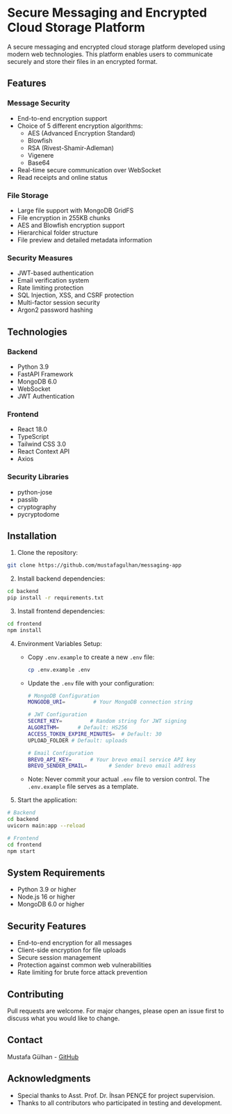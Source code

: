 # Secure Messaging and Encrypted Cloud Storage Platform

A secure messaging and encrypted cloud storage platform developed using modern web technologies. This platform enables users to communicate securely and store their files in an encrypted format.

## Features

### Message Security
- End-to-end encryption support
- Choice of 5 different encryption algorithms:
  - AES (Advanced Encryption Standard)
  - Blowfish
  - RSA (Rivest-Shamir-Adleman)
  - Vigenere
  - Base64
- Real-time secure communication over WebSocket
- Read receipts and online status

### File Storage
- Large file support with MongoDB GridFS
- File encryption in 255KB chunks
- AES and Blowfish encryption support
- Hierarchical folder structure
- File preview and detailed metadata information

### Security Measures
- JWT-based authentication
- Email verification system
- Rate limiting protection
- SQL Injection, XSS, and CSRF protection
- Multi-factor session security
- Argon2 password hashing

## Technologies

### Backend
- Python 3.9
- FastAPI Framework
- MongoDB 6.0
- WebSocket
- JWT Authentication

### Frontend
- React 18.0
- TypeScript
- Tailwind CSS 3.0
- React Context API
- Axios

### Security Libraries
- python-jose
- passlib
- cryptography
- pycryptodome

## Installation

1. Clone the repository:
```bash
git clone https://github.com/mustafagulhan/messaging-app
```

2. Install backend dependencies:
```bash
cd backend
pip install -r requirements.txt
```

3. Install frontend dependencies:
```bash
cd frontend
npm install
```

4. Environment Variables Setup:
   * Copy `.env.example` to create a new `.env` file:
     ```bash
     cp .env.example .env
     ```
   * Update the `.env` file with your configuration:
     ```bash
     # MongoDB Configuration
     MONGODB_URI=         # Your MongoDB connection string

     # JWT Configuration
     SECRET_KEY=         # Random string for JWT signing
     ALGORITHM=      # Default: HS256
     ACCESS_TOKEN_EXPIRE_MINUTES=  # Default: 30
     UPLOAD_FOLDER # Default: uploads

     # Email Configuration
     BREVO_API_KEY=      # Your brevo email service API key
     BREVO_SENDER_EMAIL=       # Sender brevo email address
     ```
   * Note: Never commit your actual `.env` file to version control. The `.env.example` file serves as a template.

5. Start the application:
```bash
# Backend
cd backend
uvicorn main:app --reload

# Frontend
cd frontend
npm start
```

## System Requirements
- Python 3.9 or higher
- Node.js 16 or higher
- MongoDB 6.0 or higher

## Security Features
- End-to-end encryption for all messages
- Client-side encryption for file uploads
- Secure session management
- Protection against common web vulnerabilities
- Rate limiting for brute force attack prevention

## Contributing
Pull requests are welcome. For major changes, please open an issue first to discuss what you would like to change.

## Contact
Mustafa Gülhan - [GitHub](https://github.com/mustafagulhan)

## Acknowledgments
- Special thanks to Asst. Prof. Dr. İhsan PENÇE for project supervision.
- Thanks to all contributors who participated in testing and development.
